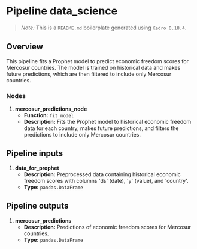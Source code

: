 # Pipeline data_science

> *Note:* This is a `README.md` boilerplate generated using `Kedro 0.18.4`.

## Overview

This pipeline fits a Prophet model to predict economic freedom scores for Mercosur countries. The model is trained on historical data and makes future predictions, which are then filtered to include only Mercosur countries. 

### Nodes

1. **mercosur_predictions_node**
    - **Function:** `fit_model`
    - **Description:** Fits the Prophet model to historical economic freedom data for each country, makes future predictions, and filters the predictions to include only Mercosur countries.

## Pipeline inputs

1. **data_for_prophet**
    - **Description:** Preprocessed data containing historical economic freedom scores with columns 'ds' (date), 'y' (value), and 'country'.
    - **Type:** `pandas.DataFrame`

## Pipeline outputs

1. **mercosur_predictions**
    - **Description:** Predictions of economic freedom scores for Mercosur countries.
    - **Type:** `pandas.DataFrame`
